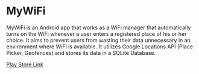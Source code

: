 # MyWiFi
MyWiFi is an Android app that works as a WiFi manager that automatically turns on the WiFi whenever a user enters a registered place of his or her choice. It aims to prevent users from wasting their data unnecessary in an environment where WiFi is available. It utilizes Google Locations API (Place Picker, Geofences) and stores its data in a SQLite Database.

[Play Store Link](https://play.google.com/store/apps/details?id=com.yehyunryu.android.mywifi2)
